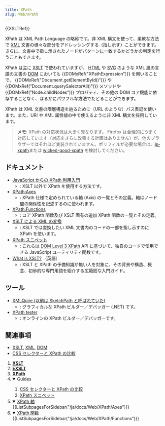 ```yaml
---
title: XPath
slug: Web/XPath
---
```


{{XSLTRef}}

XPath は XML Path Language の略称です。非 XML 構文を使って、柔軟な方法で [XML](/ja/docs/Web/XML/XML_introduction) 文書の様々な部分をアドレッシングする（指し示す）ことができます。さらに、文書中で指し示されたノードがパターンに一致するかどうかの判定を行うこともできます。

XPath は主に [XSLT](/ja/docs/Web/XSLT) で使われていますが、 [HTML](/ja/docs/Web/HTML) や [SVG](/ja/docs/Web/SVG) のような XML 風の言語の文書の [DOM](/ja/docs/Web/API/Document_Object_Model) においても {{DOMxRef("XPathExpression")}} を用いることで、 {{DOMxRef("Document.getElementById()")}} や {{DOMxRef("Document.querySelectorAll()")}} メソッドや {{DOMxRef("Node.childNodes")}} プロパティ、その他の DOM コア機能に依存することなく、はるかにパワフルな方法でたどることができます。

XPath は XML 文書の階層構造を辿るために（URL のような）パス表記を使います。また、URI や XML 属性値の中で使えるように非 XML 構文を採用しています。

> **メモ:** XPath の対応状況は大きく異なります。 Firefox は合理的にうまく対応しています（対応をさらに改善する計画はありません）が、他のブラウザーではそれほど実装されていません。ポリフィルが必要な場合は、[js-xpath](http://nchc.dl.sourceforge.net/project/js-xpath/js-xpath/1.0.0/xpath.js)または [wicked-good-xpath](https://github.com/google/wicked-good-xpath) を検討してください。

## ドキュメント

- [JavaScript からの XPath 利用入門](/ja/docs/Web/XPath/Introduction_to_using_XPath_in_JavaScript)
  - : XSLT 以外で XPath を使用する方法です。
- [XPath:Axes](/ja/docs/Web/XPath/Axes)
  - : XPath 仕様で定められている軸 (Axis) の一覧とその定義。軸はノード間の関係性を記述するのに使われます。
- [XPath:Functions](/ja/docs/Web/XPath/Functions)
  - : コア XPath 関数及び XSLT 固有の追加 XPath 関数の一覧とその定義。
- [XSLT による XML の変換](/ja/docs/Web/XSLT/Transforming_XML_with_XSLT)
  - : XSLT では変換したい XML 文書内のコードの一部を指し示すのに XPath を使います。
- [XPath スニペット](/ja/docs/Web/XPath/Snippets)
  - : これらは [DOM Level 3 XPath](https://www.w3.org/TR/DOM-Level-3-XPath/) API に基づいて、独自のコードで使用できる JavaScript ユーティリティ関数です。
- [What is XSLT?](https://www.xml.com/pub/a/2000/08/holman/) （英語）
  - : XSLT と XPath の予備知識が無い人を対象に、その背景や構造、概念、初歩的な専門用語を紹介する広範囲な入門ガイド。

## ツール

- [XMLQuire (以前は SketchPath と呼ばれていた)](http://qutoric.com/xmlquire/)
  - : グラフィカルな XPath ビルダー／デバッガー (.NET) です。
- [XPath tester](https://extendsclass.com/xpath-tester.html)
  - : オンラインの XPath ビルダー／デバッガーです。

## 関連事項

- [XSLT](/ja/docs/Web/XSLT), [XML](/ja/docs/Web/XML), [DOM](/ja/docs/Web/API/Document_Object_Model)
- [CSS セレクターと XPath の比較](/ja/docs/Web/XPath/Comparison_with_CSS_selectors)

<section id="Quick_links"><ol><li><strong><a href="/ja/docs/Web/XSLT">XSLT</a></strong></li><li><strong><a href="/ja/docs/Web/EXSLT">EXSLT</a></strong></li><li><strong><a href="/ja/docs/Web/XPath">XPath</a></strong></li><li class="toggle"><details open><summary>Guides</summary><ol><li><a href="/ja/docs/Web/XPath/Comparison_with_CSS_selectors">CSS セレクターと XPath の比較</a></li><li><a href="/ja/docs/Web/XPath/Snippets">XPath スニペット</a></li></ol></details></li><li class="toggle"><details open><summary><a href="/ja/docs/Web/XPath/Axes">XPath 軸</a></summary>{{ListSubpagesForSidebar("/ja/docs/Web/XPath/Axes")}}</details></li><li class="toggle"><details open><summary><a href="/ja/docs/Web/XPath/Functions">XPath 関数</a></summary>{{ListSubpagesForSidebar("/ja/docs/Web/XPath/Functions")}}</details></li></ol></section>

